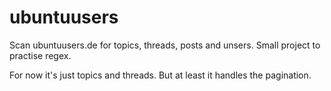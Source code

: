 # ubuntuusers

Scan ubuntuusers.de for topics, threads, posts and unsers.
Small project to practise regex.

For now it's just topics and threads. But at least it handles the pagination.
